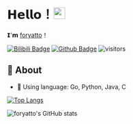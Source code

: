 # 𝗛𝗲𝗹𝗹𝗼！<img src="https://user-images.githubusercontent.com/5679180/79618120-0daffb80-80be-11ea-819e-d2b0fa904d07.gif" width="27px"> 

𝗜'𝗺 [foryatto](https://github.com/foryatto)！<!-- 𝗜'𝗺 𝗮 𝘀𝗼𝗳𝘁𝘄𝗮𝗿𝗲 𝗲𝗻𝗴𝗶𝗻𝗲𝗲𝗿 👨‍💻 . -->

<!-- [![Email Badge](https://img.shields.io/badge/-Email-c14438?style=flat-square&logo=Gmail&logoColor=white&link=mailto:yaronhuang@foxmail.com)](mailto:yaronhuang@foxmail.com) -->

[![Bilibili Badge](https://img.shields.io/badge/-BiliBili-D14970?style=flat-square&logo=Bilibili&logoColor=white&link=https://space.bilibili.com/415389359)](https://space.bilibili.com/415389359)
[![Github Badge](https://img.shields.io/badge/-Github-232323?style=flat-square&logo=Github&logoColor=white&link=https://github.com/foryatto)](https://github.com/foryatto)
![visitors](https://visitor-badge.laobi.icu/badge?page_id=foryatto.visitor-badge)



## 🧐 About

<!-- - 📫 How to reach me: yaronhuang@foxmail.com -->
<!-- -- 🌱 I’m currently learning Web, Algorithm, Data Structure, AI -->
- 🔭 Using language: Go, Python, Java, C
<!-- -- 🤔 Intend to learn: ... -->

[![Top Langs](https://github-readme-stats.vercel.app/api/top-langs/?username=foryatto&layout=compact)](https://github.com/anuraghazra/github-readme-stats)

![foryatto's GitHub stats](https://github-readme-stats.vercel.app/api?username=foryatto&show_icons=true)



    
